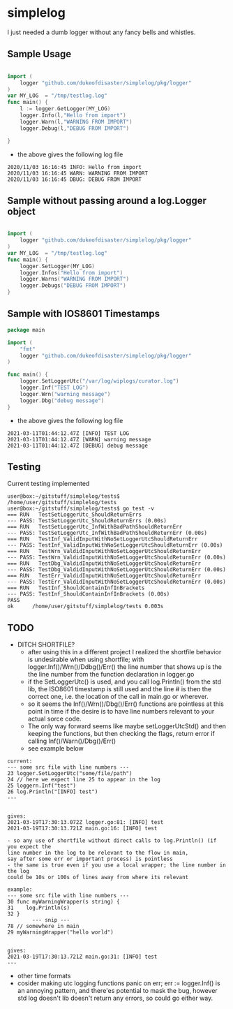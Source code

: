 # simplelog
I just needed a dumb logger without any fancy bells and whistles. 

## Sample Usage

```go

import (
	logger "github.com/dukeofdisaster/simplelog/pkg/logger"
)
var MY_LOG  = "/tmp/testlog.log"
func main() {
	l := logger.GetLogger(MY_LOG)
	logger.Info(l,"Hello from import")
	logger.Warn(l,"WARNING FROM IMPORT")
	logger.Debug(l,"DEBUG FROM IMPORT")

}
```

- the above gives the following log file

```
2020/11/03 16:16:45 INFO: Hello from import
2020/11/03 16:16:45 WARN: WARNING FROM IMPORT
2020/11/03 16:16:45 DBUG: DEBUG FROM IMPORT
```

## Sample without passing around a log.Logger object
```go

import (
	logger "github.com/dukeofdisaster/simplelog/pkg/logger"
)
var MY_LOG  = "/tmp/testlog.log"
func main() {
	logger.SetLogger(MY_LOG)
	logger.Infos("Hello from import")
	logger.Warns("WARNING FROM IMPORT")
	logger.Debugs("DEBUG FROM IMPORT")
}

```

## Sample with IOS8601 Timestamps
```go
package main

import (
	"fmt"
	logger "github.com/dukeofdisaster/simplelog/pkg/logger"
)

func main() {
	logger.SetLoggerUtc("/var/log/wiplogs/curator.log")
	logger.Inf("TEST LOG")
	logger.Wrn("warning message")
	logger.Dbg("debug message")
}
```
- the above gives the following log file
```
2021-03-11T01:44:12.47Z [INFO] TEST LOG
2021-03-11T01:44:12.47Z [WARN] warning message
2021-03-11T01:44:12.47Z [DEBUG] debug message
```

## Testing
Current testing implemented
```
user@box:~/gitstuff/simplelog/tests$
/home/user/gitstuff/simplelog/tests
user@box:~/gitstuff/simplelog/tests$ go test -v 
=== RUN   TestSetLoggerUtc_ShouldReturnErrs
--- PASS: TestSetLoggerUtc_ShouldReturnErrs (0.00s)
=== RUN   TestSetLoggerUtc_InfWithBadPathShouldReturnErr
--- PASS: TestSetLoggerUtc_InfWithBadPathShouldReturnErr (0.00s)
=== RUN   TestInf_ValidInputWithNoSetLoggerUtcShouldReturnErr
--- PASS: TestInf_ValidInputWithNoSetLoggerUtcShouldReturnErr (0.00s)
=== RUN   TestWrn_ValdidInputWithNoSetLoggerUtcShouldReturnErr
--- PASS: TestWrn_ValdidInputWithNoSetLoggerUtcShouldReturnErr (0.00s)
=== RUN   TestDbg_ValdidInputWithNoSetLoggerUtcShouldReturnErr
--- PASS: TestDbg_ValdidInputWithNoSetLoggerUtcShouldReturnErr (0.00s)
=== RUN   TestErr_ValdidInputWithNoSetLoggerUtcShouldReturnErr
--- PASS: TestErr_ValdidInputWithNoSetLoggerUtcShouldReturnErr (0.00s)
=== RUN   TestInf_ShouldContainInfInBrackets
--- PASS: TestInf_ShouldContainInfInBrackets (0.00s)
PASS
ok  	/home/user/gitstuff/simplelog/tests	0.003s
```

## TODO
- DITCH SHORTFILE?
    - after using this in a different project I realized the shortfile behavior
    is undesirable when using shortfile; with logger.Inf()/Wrn()/Ddbg()/Err()
    the line number that shows up is the the line number from the function
    declaration in logger.go
    - if the SetLoggerUtc() is used, and you call log.Println() from the
    std lib, the ISO8601 timestamp is still used and the line # is then
    the correct one, i.e. the location of the call in main.go or wherever.
    - so it seems the Inf()/Wrn()/Dbg()/Err() functions are pointless at this
    point in time if the desire is to have line numbers relevant to your
    actual sorce code. 
    - The only way forward seems like maybe setLoggerUtcStd() and then
    keeping the functions, but then checking the flags, return error if
    calling Inf()/Warn()/Dbg()/Err() 
    - see example below
```
current:
--- some src file with line numbers ---
23 logger.SetLoggerUtc("some/file/path")
24 // here we expect line 25 to appear in the log
25 loggern.Inf("test")
26 log.Println("[INFO] test")
---


gives:
2021-03-19T17:30:13.072Z logger.go:81: [INFO] test
2021-03-19T17:30:13.721Z main.go:16: [INFO] test
```
    - so any use of shortfile without direct calls to log.Println() (if you expect the
    line number in the log to be relevant to the flow in main, 
    say after some err or important process) is pointless
    - the same is true even if you use a local wrapper; the line number in the log
    could be 10s or 100s of lines away from where its relevant
```
example:
--- some src file with line numbers ---
30 func myWarningWrapper(s string) {
31    log.Println(s)
32 }
        --- snip ---
78 // somewhere in main
29 myWarningWrapper("hello world")


gives:
2021-03-19T17:30:13.721Z main.go:31: [INFO] test
---
```
- other time formats
- cosider making utc logging functions panic on err; err := logger.Inf() is an annoying pattern,
and there'es potential to mask the bug, however std log doesn't lib
doesn't return any errors, so could go either way.

